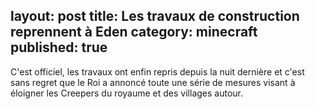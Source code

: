 layout: post
title: Les travaux de construction reprennent à Eden
category: minecraft
published: true
----------------

C'est officiel, les travaux ont enfin repris depuis la nuit dernière et c'est sans regret que le Roi a annoncé toute une série de mesures visant à éloigner les Creepers du royaume et des villages autour.
